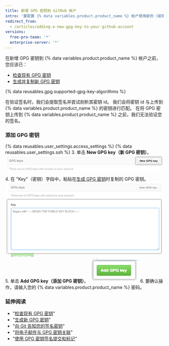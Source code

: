 ```yaml
---
title: 新增 GPG 密钥到 GitHub 帐户
intro: '要配置 {% data variables.product.product_name %} 帐户使用新的（或现有）GPG 密钥，您还需要将其添加到 {% data variables.product.product_name %} 帐户。'
redirect_from:
  - /articles/adding-a-new-gpg-key-to-your-github-account
versions:
  free-pro-team: '*'
  enterprise-server: '*'
---
```


在新增 GPG 密钥到 {% data variables.product.product_name %} 帐户之前，您应该已：
- [检查现有 GPG 密钥](/articles/checking-for-existing-gpg-keys)
- [生成并复制新 GPG 密钥](/articles/generating-a-new-gpg-key)

{% data reusables.gpg.supported-gpg-key-algorithms %}

在验证签名时，我们会提取签名并尝试剖析其密钥 id。 我们会将密钥 id 与上传到 {% data variables.product.product_name %} 的密钥进行匹配。 在将 GPG 密钥上传到 {% data variables.product.product_name %} 之前，我们无法验证您的签名。

### 添加 GPG 密钥

{% data reusables.user_settings.access_settings %}
{% data reusables.user_settings.ssh %}
3. 单击 **New GPG key（新 GPG 密钥）**。 ![GPG 密钥按钮](/assets/images/help/settings/gpg-add-gpg-key.png)
4. 在 "Key"（密钥）字段中，粘贴在[生成 GPG 密钥](/articles/generating-a-new-gpg-key)时复制的 GPG 密钥。 ![密钥字段](/assets/images/help/settings/gpg-key-paste.png)
5. 单击 **Add GPG key（添加 GPG 密钥）**。 ![添加密钥按钮](/assets/images/help/settings/gpg-add-key.png)
6. 要确认操作，请输入您的 {% data variables.product.product_name %} 密码。

### 延伸阅读

* "[检查现有 GPG 密钥](/articles/checking-for-existing-gpg-keys)"
* "[生成新 GPG 密钥](/articles/generating-a-new-gpg-key)"
* "[向 Git 告知您的签名密钥](/articles/telling-git-about-your-signing-key)"
* "[将电子邮件与 GPG 密钥关联](/articles/associating-an-email-with-your-gpg-key)"
* "[使用 GPG 密钥签名提交和标记](/articles/signing-commits-and-tags-using-gpg)"
